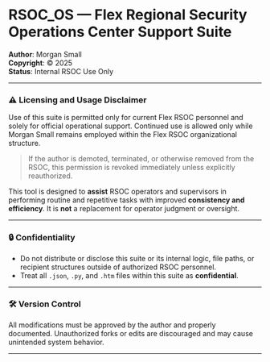 # RSOC_OS — Flex Regional Security Operations Center Support Suite

**Author**: Morgan Small  
**Copyright**: © 2025  
**Status**: Internal RSOC Use Only

---

### ⚠️ Licensing and Usage Disclaimer

Use of this suite is permitted only for current Flex RSOC personnel and solely for official operational support. Continued use is allowed only while Morgan Small remains employed within the Flex RSOC organizational structure.

> If the author is demoted, terminated, or otherwise removed from the RSOC, this permission is revoked immediately unless explicitly reauthorized.

This tool is designed to **assist** RSOC operators and supervisors in performing routine and repetitive tasks with improved **consistency and efficiency**. It is **not** a replacement for operator judgment or oversight.

---

### 🔒 Confidentiality

- Do not distribute or disclose this suite or its internal logic, file paths, or recipient structures outside of authorized RSOC personnel.
- Treat all `.json`, `.py`, and `.htm` files within this suite as **confidential**.

---

### 🛠 Version Control

All modifications must be approved by the author and properly documented. Unauthorized forks or edits are discouraged and may cause unintended system behavior.

---

